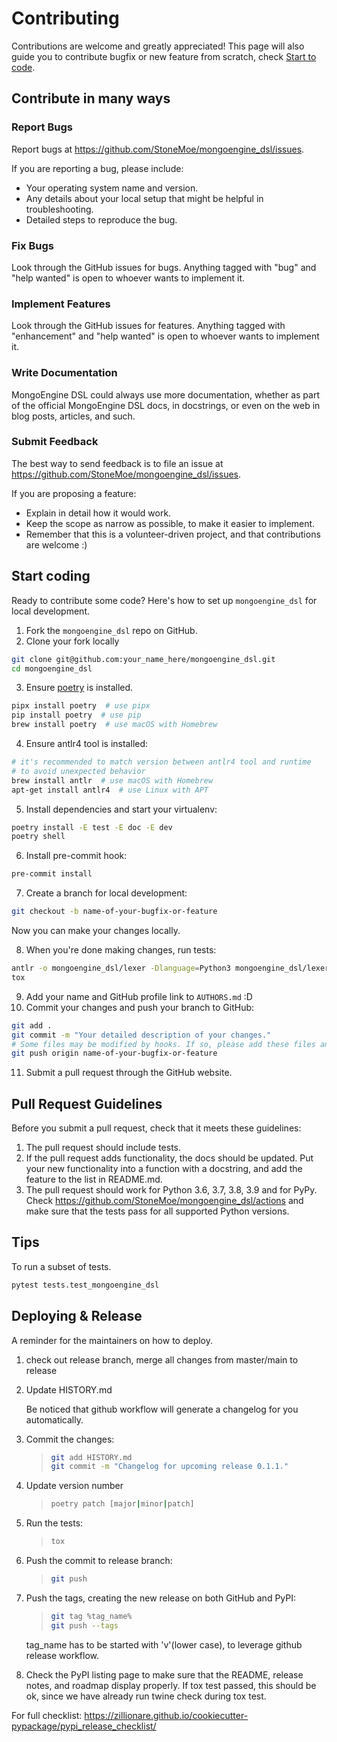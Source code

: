 # Contributing

Contributions are welcome and greatly appreciated!
This page will also guide you to contribute bugfix or new feature from scratch, check [Start to code](#start-coding).

## Contribute in many ways

### Report Bugs

Report bugs at https://github.com/StoneMoe/mongoengine_dsl/issues.

If you are reporting a bug, please include:

* Your operating system name and version.
* Any details about your local setup that might be helpful in troubleshooting.
* Detailed steps to reproduce the bug.

### Fix Bugs

Look through the GitHub issues for bugs. Anything tagged with "bug" and "help
wanted" is open to whoever wants to implement it.

### Implement Features

Look through the GitHub issues for features. Anything tagged with "enhancement"
and "help wanted" is open to whoever wants to implement it.

### Write Documentation

MongoEngine DSL could always use more documentation, whether as part of the
official MongoEngine DSL docs, in docstrings, or even on the web in blog posts,
articles, and such.

### Submit Feedback

The best way to send feedback is to file an issue at https://github.com/StoneMoe/mongoengine_dsl/issues.

If you are proposing a feature:

* Explain in detail how it would work.
* Keep the scope as narrow as possible, to make it easier to implement.
* Remember that this is a volunteer-driven project, and that contributions
  are welcome :)

## Start coding

Ready to contribute some code?
Here's how to set up `mongoengine_dsl` for local development.

1. Fork the `mongoengine_dsl` repo on GitHub.
2. Clone your fork locally

```bash
git clone git@github.com:your_name_here/mongoengine_dsl.git
cd mongoengine_dsl
```

3. Ensure [poetry](https://python-poetry.org/docs/) is installed.

```bash
pipx install poetry  # use pipx
pip install poetry  # use pip
brew install poetry  # use macOS with Homebrew
```

4. Ensure antlr4 tool is installed:

```bash
# it's recommended to match version between antlr4 tool and runtime
# to avoid unexpected behavior 
brew install antlr  # use macOS with Homebrew
apt-get install antlr4  # use Linux with APT
```

5. Install dependencies and start your virtualenv:

```bash
poetry install -E test -E doc -E dev
poetry shell
```

6. Install pre-commit hook:

```bash
pre-commit install
```

7. Create a branch for local development:

```bash
git checkout -b name-of-your-bugfix-or-feature
```

   Now you can make your changes locally.

8. When you're done making changes, run tests:

```bash
antlr -o mongoengine_dsl/lexer -Dlanguage=Python3 mongoengine_dsl/lexer/MongoEngineDSL.g4
tox
```

9. Add your name and GitHub profile link to `AUTHORS.md` :D
10. Commit your changes and push your branch to GitHub:

```bash
git add .
git commit -m "Your detailed description of your changes."
# Some files may be modified by hooks. If so, please add these files and commit again.
git push origin name-of-your-bugfix-or-feature
```

11. Submit a pull request through the GitHub website.

## Pull Request Guidelines

Before you submit a pull request, check that it meets these guidelines:

1. The pull request should include tests.
2. If the pull request adds functionality, the docs should be updated. Put
   your new functionality into a function with a docstring, and add the
   feature to the list in README.md.
3. The pull request should work for Python 3.6, 3.7, 3.8, 3.9 and for PyPy. Check
   https://github.com/StoneMoe/mongoengine_dsl/actions
   and make sure that the tests pass for all supported Python versions.

## Tips
To run a subset of tests.
```bash
pytest tests.test_mongoengine_dsl
```

## Deploying & Release

A reminder for the maintainers on how to deploy.

1. check out release branch, merge all changes from master/main to release

2. Update HISTORY.md

    Be noticed that github workflow will generate a changelog for you automatically.

3. Commit the changes:

    > ``` bash
    > git add HISTORY.md
    > git commit -m "Changelog for upcoming release 0.1.1."
    > ```

4. Update version number

    > ``` bash
    > poetry patch [major|minor|patch]
    > ```

5. Run the tests:

    > ``` bash
    > tox
    > ```

6. Push the commit to release branch:

    > ``` bash
    > git push
    > ```

7. Push the tags, creating the new release on both GitHub and PyPI:

    > ``` bash
    > git tag %tag_name%
    > git push --tags
    > ```

    tag_name has to be started with 'v'(lower case), to leverage github release workflow.

8. Check the PyPI listing page to make sure that the README, release
    notes, and roadmap display properly. If tox test passed, this should be ok, since
    we have already run twine check during tox test.

For full checklist: <https://zillionare.github.io/cookiecutter-pypackage/pypi_release_checklist/>

